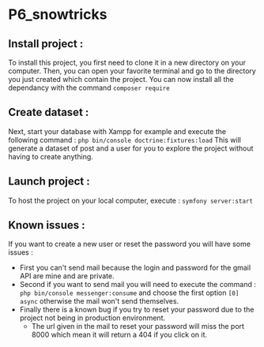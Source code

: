 # P6_snowtricks
## Install project :
To install this project, you first need to clone it in a new directory on your computer.
Then, you can open your favorite terminal and go to the directory you just created which contain the project.
You can now install all the dependancy with the command `composer require`

## Create dataset :
Next, start your database with Xampp for example and execute the following command : `php bin/console doctrine:fixtures:load`
This will generate a dataset of post and a user for you to explore the project without having to create anything.

 ## Launch project :
To host the project on your local computer, execute : `symfony server:start`

## Known issues :
If you want to create a new user or reset the password you will have some issues :
   - First you can't send mail because the login and password for the gmail API are mine and are private.
   - Second if you want to send mail you will need to execute the command : `php bin/console messenger:consume` and choose the first option `[0] async` otherwise the mail won't send themselves.
   - Finally there is a known bug if you try to reset your password due to the project not being in production environment.
     - The url given in the mail to reset your password will miss the port 8000 which mean it will return a 404 if you click on it.
